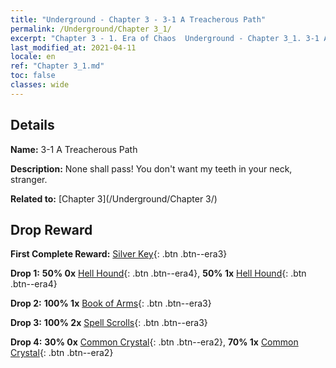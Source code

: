 ```yaml
---
title: "Underground - Chapter 3 - 3-1 A Treacherous Path"
permalink: /Underground/Chapter 3_1/
excerpt: "Chapter 3 - 1. Era of Chaos  Underground - Chapter 3_1. 3-1 A Treacherous Path"
last_modified_at: 2021-04-11
locale: en
ref: "Chapter 3_1.md"
toc: false
classes: wide
---
```


## Details

 **Name:** 3-1 A Treacherous Path

 **Description:** None shall pass! You don't want my teeth in your neck, stranger.

 **Related to:** [Chapter 3](/Underground/Chapter 3/)

## Drop Reward

 **First Complete Reward:** [Silver Key](/Items/con_693/){: .btn .btn--era3}

 **Drop 1:** **50% 0x** [Hell Hound](/Items/unt_228/){: .btn .btn--era4}, **50% 1x** [Hell Hound](/Items/unt_228/){: .btn .btn--era4}

 **Drop 2:** **100% 1x** [Book of Arms](/Items/mat_18/){: .btn .btn--era3}

 **Drop 3:** **100% 2x** [Spell Scrolls](/Items/con_694/){: .btn .btn--era3}

 **Drop 4:** **30% 0x** [Common Crystal](/Items/mat_11/){: .btn .btn--era2}, **70% 1x** [Common Crystal](/Items/mat_11/){: .btn .btn--era2}

